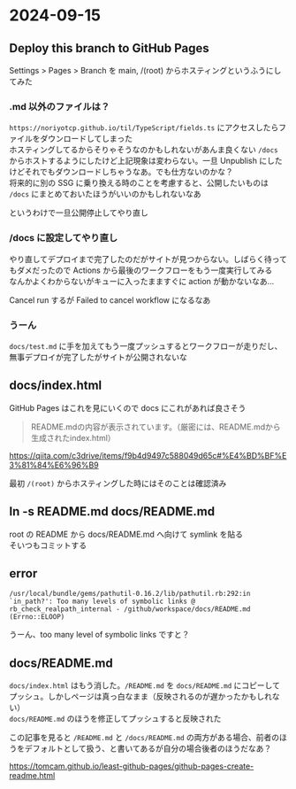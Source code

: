 # 2024-09-15
## Deploy this branch to GitHub Pages
Settings > Pages > Branch を main, /(root) からホスティングというふうにしてみた

### .md 以外のファイルは？
`https://noriyotcp.github.io/til/TypeScript/fields.ts` にアクセスしたらファイルをダウンロードしてしまった  
ホスティングしてるからそりゃそうなのかもしれないがあんま良くない
`/docs` からホストするようにしたけど上記現象は変わらない。一旦 Unpublish にしたけどそれでもダウンロードしちゃうなあ。でも仕方ないのかな？  
将来的に別の SSG に乗り換える時のことを考慮すると、公開したいものは `/docs` にまとめておいたほうがいいのかもしれないなあ

というわけで一旦公開停止してやり直し

### /docs に設定してやり直し
やり直してデプロイまで完了したのだがサイトが見つからない。しばらく待ってもダメだったので Actions から最後のワークフローをもう一度実行してみる  
なんかよくわからないがキューに入ったまますぐに action が動かないなあ…

Cancel run するが Failed to cancel workflow になるなあ

### うーん
`docs/test.md` に手を加えてもう一度プッシュするとワークフローが走りだし、無事デプロイが完了したがサイトが公開されないな

## docs/index.html
GitHub Pages はこれを見にいくので docs にこれがあれば良さそう

> README.mdの内容が表示されています。（厳密には、README.mdから生成されたindex.html）

https://qiita.com/c3drive/items/f9b4d9497c588049d65c#%E4%BD%BF%E3%81%84%E6%96%B9

最初 `/(root)` からホスティングした時にはそのことは確認済み  

## ln -s README.md docs/README.md
root の README から docs/README.md へ向けて symlink を貼る  
そいつもコミットする

## error
```
/usr/local/bundle/gems/pathutil-0.16.2/lib/pathutil.rb:292:in `in_path?': Too many levels of symbolic links @ rb_check_realpath_internal - /github/workspace/docs/README.md (Errno::ELOOP)
```

うーん、too many level of symbolic links ですと？

## docs/README.md
`docs/index.html` はもう消した。`/README.md` を `docs/README.md` にコピーしてプッシュ。しかしページは真っ白なまま（反映されるのが遅かったかもしれない）  
`docs/README.md` のほうを修正してプッシュすると反映された

この記事を見ると `/README.md` と `/docs/README.md` の両方がある場合、前者のほうをデフォルトとして扱う、と書いてあるが自分の場合後者のほうだなあ？

https://tomcam.github.io/least-github-pages/github-pages-create-readme.html

